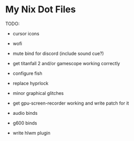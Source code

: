 # My Nix Dot Files

TODO:

- cursor icons
- wofi

- mute bind for discord (include sound cue?)
- get titanfall 2 and/or gamescope working correctly
- configure fish

- replace hyprlock
- minor graphical glitches
- get gpu-screen-recorder working and write patch for it

- audio binds
- g600 binds

- write hlwm plugin
